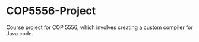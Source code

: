 # COP5556-Project
Course project for COP 5556, which involves creating a custom compiler for Java code.
